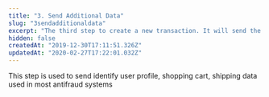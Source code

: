 ```yaml
---
title: "3. Send Additional Data"
slug: "3sendadditionaldata"
excerpt: "The third step to create a new transaction. It will send the additional related data to the transaction, like billig and shipping adress."
hidden: false
createdAt: "2019-12-30T17:11:51.326Z"
updatedAt: "2020-02-27T17:22:01.032Z"
---
```

This step is used to send identify user profile, shopping cart, shipping data used in most antifraud systems